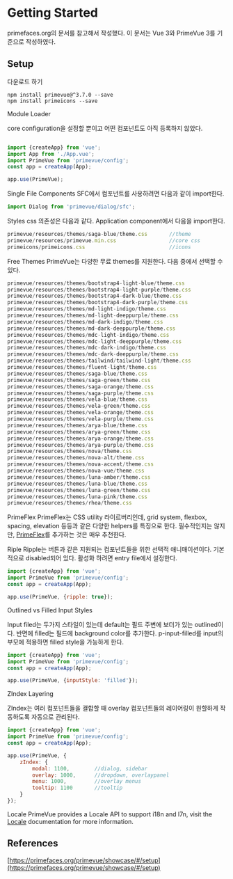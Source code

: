 # Getting Started

primefaces.org의 문서를 참고해서 작성했다. 이 문서는 Vue 3와 PrimeVue 3를 기준으로 작성하였다.

## Setup

다운로드 하기

```shell
npm install primevue@^3.7.0 --save
npm install primeicons --save
```

Module Loader

core configuration을 설정할 뿐이고 어떤 컴포넌트도 아직 등록하지 않았다.

```javascript

import {createApp} from 'vue';
import App from './App.vue';
import PrimeVue from 'primevue/config';
const app = createApp(App);

app.use(PrimeVue);
```

Single File Components SFC에서 컴포넌트를 사용하려면 다음과 같이 import한다.

```javascript
import Dialog from 'primevue/dialog/sfc';
```

Styles css 의존성은 다음과 같다. Application component에서 다음을 import한다.

```javascript
primevue/resources/themes/saga-blue/theme.css       //theme
primevue/resources/primevue.min.css                 //core css
primeicons/primeicons.css                           //icons
```

Free Themes PrimeVue는 다양한 무료 themes를 지원한다. 다음 중에서 선택할 수 있다.

```javascript
primevue/resources/themes/bootstrap4-light-blue/theme.css
primevue/resources/themes/bootstrap4-light-purple/theme.css
primevue/resources/themes/bootstrap4-dark-blue/theme.css
primevue/resources/themes/bootstrap4-dark-purple/theme.css
primevue/resources/themes/md-light-indigo/theme.css
primevue/resources/themes/md-light-deeppurple/theme.css
primevue/resources/themes/md-dark-indigo/theme.css
primevue/resources/themes/md-dark-deeppurple/theme.css
primevue/resources/themes/mdc-light-indigo/theme.css
primevue/resources/themes/mdc-light-deeppurple/theme.css
primevue/resources/themes/mdc-dark-indigo/theme.css
primevue/resources/themes/mdc-dark-deeppurple/theme.css
primevue/resources/themes/tailwind/tailwind-light/theme.css
primevue/resources/themes/fluent-light/theme.css
primevue/resources/themes/saga-blue/theme.css
primevue/resources/themes/saga-green/theme.css
primevue/resources/themes/saga-orange/theme.css
primevue/resources/themes/saga-purple/theme.css
primevue/resources/themes/vela-blue/theme.css
primevue/resources/themes/vela-green/theme.css
primevue/resources/themes/vela-orange/theme.css
primevue/resources/themes/vela-purple/theme.css
primevue/resources/themes/arya-blue/theme.css
primevue/resources/themes/arya-green/theme.css
primevue/resources/themes/arya-orange/theme.css
primevue/resources/themes/arya-purple/theme.css
primevue/resources/themes/nova/theme.css
primevue/resources/themes/nova-alt/theme.css
primevue/resources/themes/nova-accent/theme.css
primevue/resources/themes/nova-vue/theme.css
primevue/resources/themes/luna-amber/theme.css
primevue/resources/themes/luna-blue/theme.css
primevue/resources/themes/luna-green/theme.css
primevue/resources/themes/luna-pink/theme.css
primevue/resources/themes/rhea/theme.css
```

PrimeFlex PrimeFlex는 CSS utility 라이르버리인데, grid system, flexbox, spacing, elevation 등등과 같은 다양한 helpers를 특징으로 한다. 필수적인지는 않지만, [PrimeFlex](https://primefaces.org/primevue/showcase/#/primeflex)를 추가하는 것은 매우 추천한다.

Riple Ripple는 버튼과 같은 지원되는 컴포넌트들을 위한 선택적 애니매이션이다. 기본적으로 disabled되어 있다. 활성화 하려면 entry file에서 설정한다.

```javascript
import {createApp} from 'vue';
import PrimeVue from 'primevue/config';
const app = createApp(App);

app.use(PrimeVue, {ripple: true});
```

Outlined vs Filled Input Styles

Input filed는 두가지 스타일이 있는데 default는 필드 주변에 보더가 있는 outlined이다. 반면에 filled는 필드에 background color를 추가한다. p-input-filled를 input의 부모에 적용하면 filled style을 가능하게 한다.

```javascript
import {createApp} from 'vue';
import PrimeVue from 'primevue/config';
const app = createApp(App);

app.use(PrimeVue, {inputStyle: 'filled'});
```

ZIndex Layering

ZIndex는 여러 컴포넌트들을 결합할 때 overlay 컴포넌트들의 레이어링이 원할하게 작동하도록 자동으로 관리된다.

```javascript
import {createApp} from 'vue';
import PrimeVue from 'primevue/config';
const app = createApp(App);

app.use(PrimeVue, {
    zIndex: {
        modal: 1100,        //dialog, sidebar
        overlay: 1000,      //dropdown, overlaypanel
        menu: 1000,         //overlay menus
        tooltip: 1100       //tooltip
    }
});
```

Locale PrimeVue provides a Locale API to support i18n and l7n, visit the [Locale](https://primefaces.org/primevue/showcase/#/locale) documentation for more information.

## References

[https://primefaces.org/primevue/showcase/#/setup](https://primefaces.org/primevue/showcase/#/setup)

